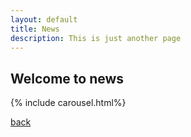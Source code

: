 ```yaml
---
layout: default
title: News
description: This is just another page
---
```


## Welcome to news

{% include carousel.html%}

[back](./)
